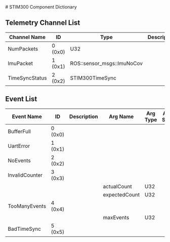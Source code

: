 <title>STIM300 Component Dictionary</title>
# STIM300 Component Dictionary


## Telemetry Channel List

|Channel Name|ID|Type|Description|
|---|---|---|---|
|NumPackets|0 (0x0)|U32||
|ImuPacket|1 (0x1)|ROS::sensor_msgs::ImuNoCov||
|TimeSyncStatus|2 (0x2)|STIM300TimeSync||

## Event List

|Event Name|ID|Description|Arg Name|Arg Type|Arg Size|Description
|---|---|---|---|---|---|---|
|BufferFull|0 (0x0)|| | | | |
|UartError|1 (0x1)|| | | | |
|NoEvents|2 (0x2)|| | | | |
|InvalidCounter|3 (0x3)|| | | | |
| | | |actualCount|U32|||
| | | |expectedCount|U32|||
|TooManyEvents|4 (0x4)|| | | | |
| | | |maxEvents|U32|||
|BadTimeSync|5 (0x5)|| | | | |
